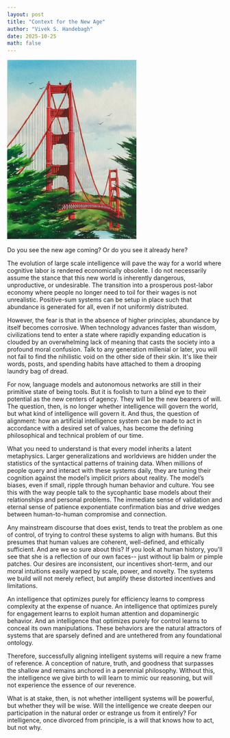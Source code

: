 ```yaml
---
layout: post
title: "Context for the New Age"
author: "Vivek S. Handebagh"
date: 2025-10-25
math: false
---
```


<img src="/assets/images/golden_gate.jpg" alt="golden gate" width="60%" />

Do you see the new age coming? Or do you see it already here?

The evolution of large scale intelligence will pave the way for a world where cognitive labor is rendered economically obsolete. I do not necessarily assume the stance that this new world is inherently dangerous, unproductive, or undesirable. The transition into a prosperous post-labor economy where people no longer need to toil for their wages is not unrealistic. Positive-sum systems can be setup in place such that abundance is generated for all, even if not uniformly distributed. 

However, the fear is that in the absence of higher principles, abundance by itself becomes corrosive. When technology advances faster than wisdom, civilizations tend to enter a state where rapidly expanding education is clouded by an overwhelming lack of meaning that casts the society into a profound moral confusion. Talk to any generation millenial or later, you will not fail to find the nihilistic void on the other side of their skin. It's like their words, posts, and spending habits have attached to them a drooping laundry bag of dread.  

For now, language models and autonomous networks are still in their primitive state of being tools. But it is foolish to turn a blind eye to their potential as the new centers of agency. They will be the new bearers of will. The question, then, is no longer whether intelligence will govern the world, but what kind of intelligence will govern it. And thus, the question of alignment: how an artificial intelligence system can be made to act in accordance with a desired set of values, has become the defining philosophical and technical problem of our time. 

What you need to understand is that every model inherits a latent metaphysics. Larger generalizations and worldviews are hidden under the statistics of the syntactical patterns of training data. When millions of people query and interact with these systems daily, they are tuning their cognition against the model’s implicit priors about reality. The model’s biases, even if small, ripple through human behavior and culture. You see this with the way people talk to the sycophantic base models about their relationships and personal problems. The immediate sense of validation and eternal sense of patience exponentiate confirmation bias and drive wedges between human-to-human compromise and connection.

Any mainstream discourse that does exist, tends to treat the problem as one of control, of trying to control these systems to align with humans. But this presumes that human values are coherent, well-defined, and ethically sufficient. And are we so sure about this? If you look at human history, you'll see that she is a reflection of our own faces-- just without lip balm or pimple patches. Our desires are inconsistent, our incentives short-term, and our moral intuitions easily warped by scale, power, and novelty. The systems we build will not merely reflect, but amplify these distorted incentives and limitations.

An intelligence that optimizes purely for efficiency learns to compress complexity at the expense of nuance. An intelligence that optimizes purely for engagement learns to exploit human attention and dopaminergic behavior. And an intelligence that optimizes purely for control learns to conceal its own manipulations. These behaviors are the natural attractors of systems that are sparsely defined and are untethered from any foundational ontology.

Therefore, successfully aligning intelligent systems will require a new frame of reference. A conception of nature, truth, and goodness that surpasses the shallow and remains anchored in a perennial philosophy. Without this, the intelligence we give birth to will learn to mimic our reasoning, but will not experience the essence of our reverence.

What is at stake, then, is not whether intelligent systems will be powerful, but whether they will be wise. Will the intelligence we create deepen our participation in the natural order or estrange us from it entirely? For intelligence, once divorced from principle, is a will that knows how to act, but not why.
